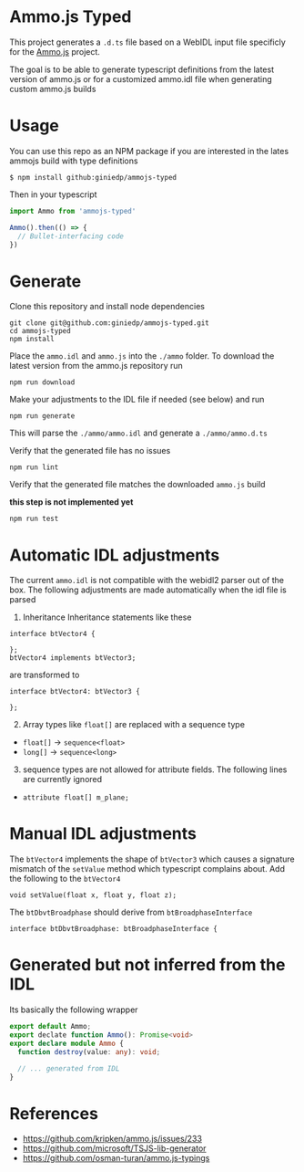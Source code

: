 # Ammo.js Typed

This project generates a `.d.ts` file based on a WebIDL input file specificly for the [Ammo.js](https://github.com/kripken/ammo.js) project.

The goal is to be able to generate typescript definitions from the latest version of ammo.js
or for a customized ammo.idl file when generating custom ammo.js builds

# Usage

You can use this repo as an NPM package if you are interested in the lates ammojs build with type definitions

```
$ npm install github:giniedp/ammojs-typed
```

Then in your typescript

```ts
import Ammo from 'ammojs-typed'

Ammo().then(() => {
  // Bullet-interfacing code
})
```

# Generate

Clone this repository and install node dependencies

```
git clone git@github.com:giniedp/ammojs-typed.git
cd ammojs-typed
npm install
```

Place the `ammo.idl` and `ammo.js` into the `./ammo` folder.
To download the latest version from the ammo.js repository run

```
npm run download
```

Make your adjustments to the IDL file if needed (see below) and run

```
npm run generate
```

This will parse the `./ammo/ammo.idl` and generate a `./ammo/ammo.d.ts`

Verify that the generated file has no issues

```
npm run lint
```

Verify that the generated file matches the downloaded `ammo.js` build

**this step is not implemented yet**

```
npm run test
```

# Automatic IDL adjustments

The current `ammo.idl` is not compatible with the webidl2 parser out of the box. The following adjustments
are made automatically when the idl file is parsed

1. Inheritance
   Inheritance statements like these

```idl
interface btVector4 {

};
btVector4 implements btVector3;
```

are transformed to

```idl
interface btVector4: btVector3 {

};

```

2. Array types like `float[]` are replaced with a sequence type

- `float[]` -> `sequence<float>`
- `long[]` -> `sequence<long>`

3. sequence types are not allowed for attribute fields. The following lines are currently ignored

- `attribute float[] m_plane;`

# Manual IDL adjustments

The `btVector4` implements the shape of `btVector3` which causes a signature mismatch of the `setValue` method which typescript complains about. Add the following to the `btVector4`

```
void setValue(float x, float y, float z);
```

The `btDbvtBroadphase` should derive from `btBroadphaseInterface`

```
interface btDbvtBroadphase: btBroadphaseInterface {
```

# Generated but not inferred from the IDL

Its basically the following wrapper

```.ts
export default Ammo;
export declate function Ammo(): Promise<void>
export declare module Ammo {
  function destroy(value: any): void;

  // ... generated from IDL
}
```

# References

- https://github.com/kripken/ammo.js/issues/233
- https://github.com/microsoft/TSJS-lib-generator
- https://github.com/osman-turan/ammo.js-typings
